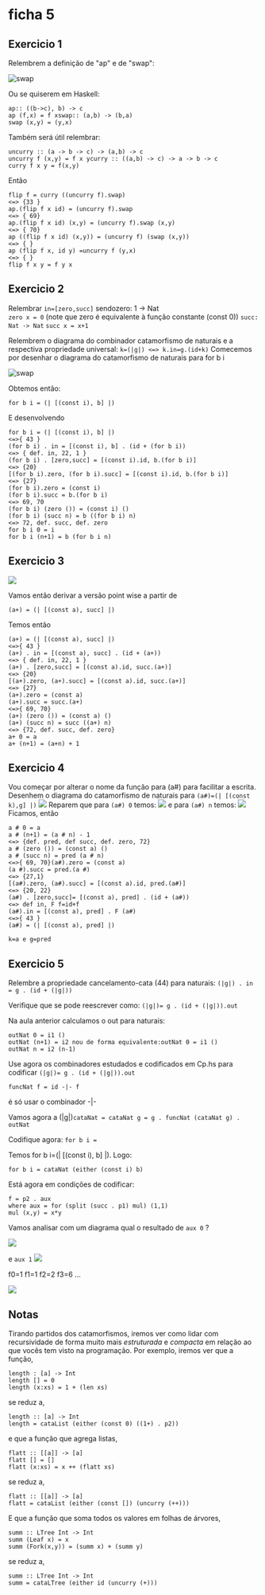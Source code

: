 # ficha 5

## Exercicio 1

 
Relembrem a definição de "ap" e de "swap":

![swap](f5_1.png)

Ou se quiserem em Haskell:

    ap:: ((b->c), b) -> c  
    ap (f,x) = f xswap:: (a,b) -> (b,a)  
    swap (x,y) = (y,x)

Também será útil relembrar:

    uncurry :: (a -> b -> c) -> (a,b) -> c  
    uncurry f (x,y) = f x ycurry :: ((a,b) -> c) -> a -> b -> c  
    curry f x y = f(x,y)

Então

    flip f = curry ((uncurry f).swap)  
    <=> {33 } 
    ap.(flip f x id) = (uncurry f).swap 
    <=> { 69}  
    ap.(flip f x id) (x,y) = (uncurry f).swap (x,y) 
    <=> { 70} 
    ap ((flip f x id) (x,y)) = (uncurry f) (swap (x,y))  
    <=> { }  
    ap (flip f x, id y) =uncurry f (y,x)  
    <=> { } 
    flip f x y = f y x


## Exercicio 2

Relembrar
`in=[zero,succ]` sendozero: 1 -> Nat  
`zero x = 0` (note que zero é equivalente à função constante (const 0))
`succ: Nat -> Nat`
`succ x = x+1`

Relembrem o diagrama do combinador catamorfismo de naturais e a respectiva propriedade universal:
`k=(|g|) <=> k.in=g.(id+k)`
Comecemos por desenhar o diagrama do catamorfismo de naturais para for b i

![swap](f5_2.png)

Obtemos então:  

`for b i = (| [(const i), b] |)`

E desenvolvendo

`for b i = (| [(const i), b] |)`  
`<=>{ 43 }`  
`(for b i) . in = [(const i), b] . (id + (for b i))`  
`<=> { def. in, 22, 1 }`  
`(for b i) . [zero,succ] = [(const i).id, b.(for b i)]`  
`<=> {20}`  
`[(for b i).zero, (for b i).succ] = [(const i).id, b.(for b i)]`  
`<=> {27}`  
`(for b i).zero = (const i)`  
`(for b i).succ = b.(for b i)`  
`<=> 69, 70`  
`(for b i) (zero ()) = (const i) ()`  
`(for b i) (succ n) = b ((for b i) n)`  
`<=> 72, def. succ, def. zero`  
`for b i 0 = i`  
`for b i (n+1) = b (for b i n)`

## Exercicio 3

![](f5_3.png)

Vamos então derivar a versão point wise a partir de

`(a+) = (| [(const a), succ] |)`

Temos então

    (a+) = (| [(const a), succ] |)  
    <=>{ 43 }  
    (a+) . in = [(const a), succ] . (id + (a+))  
    <=> { def. in, 22, 1 }  
    (a+) . [zero,succ] = [(const a).id, succ.(a+)]  
    <=> {20}  
    [(a+).zero, (a+).succ] = [(const a).id, succ.(a+)]  
    <=> {27}  
    (a+).zero = (const a)  
    (a+).succ = succ.(a+)  
    <=>{ 69, 70}  
    (a+) (zero ()) = (const a) ()  
    (a+) (succ n) = succ ((a+) n)  
    <=> {72, def. succ, def. zero}  
    a+ 0 = a  
    a+ (n+1) = (a+n) + 1

## Exercicio 4

Vou começar por alterar o nome da função para (a#) para facilitar a escrita.  
Desenhem o diagrama do catamorfismo de naturais para `(a#)=(| [(const k),g] |)`
![](f5_4-1.png)
Reparem que para `(a#) 0` temos:
![](f5_4-2.png)
e para `(a#) n` temos:
![](f5_4-3.png)
Ficamos, então

    a # 0 = a  
    a # (n+1) = (a # n) - 1
    <=> {def. pred, def succ, def. zero, 72}
    a # (zero ()) = (const a) ()  
    a # (succ n) = pred (a # n)
    <=>{ 69, 70}(a#).zero = (const a)  
    (a #).succ = pred.(a #)
    <=> {27,1}
    [(a#).zero, (a#).succ] = [(const a).id, pred.(a#)]
    <=> {20, 22}
    (a#) . [zero,succ]= [(const a), pred] . (id + (a#))
    <=> def in, F f=id+f
    (a#).in = [(const a), pred] . F (a#)
    <=>{ 43 }
    (a#) = (| [(const a), pred] |)

`k=a e g=pred`

## Exercicio 5

Relembre a propriedade cancelamento-cata (44) para naturais: `(|g|) . in = g . (id + (|g|))`

Verifique que se pode reescrever como: `(|g|)= g . (id + (|g|)).out`

Na aula anterior calculamos o out para naturais:  

    outNat 0 = i1 ()  
    outNat (n+1) = i2 nou de forma equivalente:outNat 0 = i1 ()  
    outNat n = i2 (n-1)

Use agora os combinadores estudados e codificados em Cp.hs para codificar `(|g|)= g . (id + (|g|)).out`

`funcNat f = id -|- f`

é só usar o combinador -|-

Vamos agora a (|g|)`cataNat = cataNat g = g . funcNat (cataNat g) . outNat`

Codifique agora: `for b i =`

Temos for b i=(| [(const i), b] |). 
Logo:

`for b i = cataNat (either (const i) b)`

Está agora em condições de codificar:

    f = p2 . aux
    where aux = for (split (succ . p1) mul) (1,1)
    mul (x,y) = x*y
    
Vamos analisar com um diagrama qual o resultado de `aux 0` ?

![](f5_5-1.png)

e  `aux 1`
![](f5_5-2.png)

f0=1 f1=1 f2=2 f3=6 ...

![](f5_5-3.png)

## Notas 

 Tirando partidos dos catamorfismos, iremos ver como lidar com recursividade de forma muito mais _estruturada_ e _compacta_ em relação ao que vocês tem visto na programação. Por exemplo, iremos ver que a função,

    length : [a] -> Int
    length [] = 0
    length (x:xs) = 1 + (len xs)

se reduz a,

    length :: [a] -> Int
    length = cataList (either (const 0) ((1+) . p2))

e que a função que agrega listas,
 

    flatt :: [[a]] -> [a]
    flatt [] = []
    flatt (x:xs) = x ++ (flatt xs)

se reduz a,

    flatt :: [[a]] -> [a]
    flatt = cataList (either (const []) (uncurry (++)))

E que a função que soma todos os valores em folhas de árvores,


    summ :: LTree Int -> Int
    summ (Leaf x) = x
    summ (Fork(x,y)) = (summ x) + (summ y)

se reduz a,

    summ :: LTree Int -> Int
    summ = cataLTree (either id (uncurry (+)))

